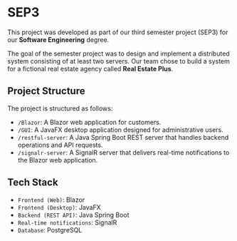 # SEP3

This project was developed as part of our third semester project (SEP3) for our **Software Engineering** degree.

The goal of the semester project was to design and implement a distributed system consisting of at least two servers. Our team chose to build a system for a fictional real estate agency called **Real Estate Plus**.

## Project Structure

The project is structured as follows:

- `/Blazor`: A Blazor web application for customers.
- `/GUI`: A JavaFX desktop application designed for administrative users.
- `/restful-server`: A Java Spring Boot REST server that handles backend operations and API requests.
- `/signalr-server`: A SignalR server that delivers real-time notifications to the Blazor web application.

## Tech Stack

- `Frontend (Web)`: Blazor
- `Frontend (Desktop)`: JavaFX
- `Backend (REST API)`: Java Spring Boot
- `Real-time notifications`: SignalR
- `Database`: PostgreSQL

